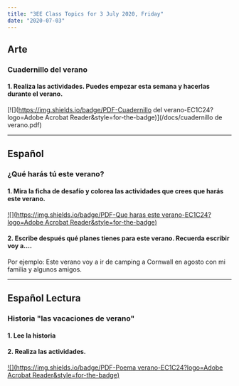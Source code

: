 ```yaml
---
title: "3EE Class Topics for 3 July 2020, Friday"
date: "2020-07-03"
---
```


## Arte

### Cuadernillo del verano

#### 1. Realiza las actividades. Puedes empezar esta semana y hacerlas durante el verano.

[![](https://img.shields.io/badge/PDF-Cuadernillo del verano-EC1C24?logo=Adobe Acrobat Reader&style=for-the-badge)](/docs/cuadernillo de verano.pdf)

<hr>

## Español

### ¿Qué harás tú este verano? 

#### 1. Mira la ficha de desafío y colorea las actividades que crees que harás este verano.

[![](https://img.shields.io/badge/PDF-Que haras este verano-EC1C24?logo=Adobe Acrobat Reader&style=for-the-badge)](/docs/ES-T-T-252540-Desaño-de-las-vacaciones-de-verano-Ficha-de-actividad.pdf)

#### 2. Escribe después qué planes tienes para este verano. Recuerda escribir voy a....

Por ejemplo: Este verano voy a ir de camping a Cornwall en agosto con mi familia y algunos amigos.

<hr>

## Español Lectura

### Historia "las vacaciones de verano"

#### 1. Lee la historia


#### 2. Realiza las actividades.

[![](https://img.shields.io/badge/PDF-Poema verano-EC1C24?logo=Adobe Acrobat Reader&style=for-the-badge)](/docs/poema_verano_1.pdf)


<br/>
<br/>

